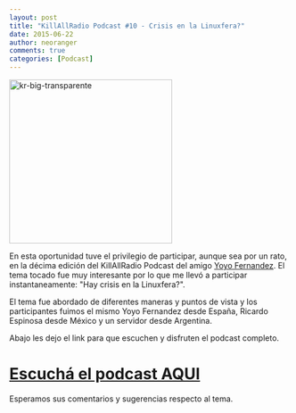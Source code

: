 ```yaml
---
layout: post
title: "KillAllRadio Podcast #10 - Crisis en la Linuxfera?"
date: 2015-06-22
author: neoranger
comments: true
categories: [Podcast]
---
```

<img class="  wp-image-2599 aligncenter" src="https://blogneositelinux.files.wordpress.com/2016/10/kr-big-transparente.png" alt="kr-big-transparente" width="292" height="294" />

En esta oportunidad tuve el privilegio de participar, aunque sea por un rato, en la décima edición del KillAllRadio Podcast del amigo <a href="http://deblinux.wordpress.com">Yoyo Fernandez</a>.
El tema tocado fue muy interesante por lo que me llevó a participar instantaneamente: "Hay crisis en la Linuxfera?".

El tema fue abordado de diferentes maneras y puntos de vista y los participantes fuimos el mismo Yoyo Fernandez desde España, Ricardo Espinosa desde México y un servidor desde Argentina.

Abajo les dejo el link para que escuchen y disfruten el podcast completo.

<h1><a href="http://killallradio.wordpress.com/2015/06/21/kr10-crisis-de-contenido-en-la-linuxfera/">Escuchá el podcast AQUI</a></h1>

Esperamos sus comentarios y sugerencias respecto al tema.
